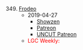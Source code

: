 349. [Frodeo](https://linuxgamecast.com/2019/04/linuxgamecast-weekly-349-frodeo/)
     * 2019-04-27
        * [Showzen](https://www.patreon.com/posts/prepresupershowz-26427605)
        * [Patreon](https://www.patreon.com/posts/linuxgamecast-26427680)
        * [UNCUT Patreon](https://www.patreon.com/posts/linuxgamecast-26427560)
     * <span style="color:red">LGC Weekly:</span>
